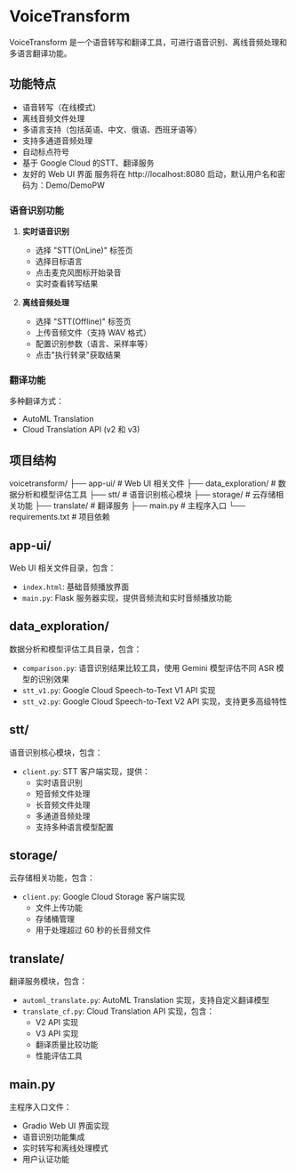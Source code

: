 # VoiceTransform

VoiceTransform 是一个语音转写和翻译工具，可进行语音识别、离线音频处理和多语言翻译功能。

## 功能特点

- 语音转写（在线模式）
- 离线音频文件处理
- 多语言支持（包括英语、中文、俄语、西班牙语等）
- 支持多通道音频处理
- 自动标点符号
- 基于 Google Cloud 的STT、翻译服务
- 友好的 Web UI 界面
服务将在 http://localhost:8080 启动，默认用户名和密码为：Demo/DemoPW

### 语音识别功能

1. **实时语音识别**
   - 选择 "STT(OnLine)" 标签页
   - 选择目标语言
   - 点击麦克风图标开始录音
   - 实时查看转写结果

2. **离线音频处理**
   - 选择 "STT(Offline)" 标签页
   - 上传音频文件（支持 WAV 格式）
   - 配置识别参数（语言、采样率等）
   - 点击"执行转录"获取结果

### 翻译功能

多种翻译方式：
- AutoML Translation
- Cloud Translation API (v2 和 v3)

## 项目结构
voicetransform/
├── app-ui/ # Web UI 相关文件
├── data_exploration/ # 数据分析和模型评估工具
├── stt/ # 语音识别核心模块
├── storage/ # 云存储相关功能
├── translate/ # 翻译服务
├── main.py # 主程序入口
└── requirements.txt # 项目依赖
## app-ui/
Web UI 相关文件目录，包含：
- `index.html`: 基础音频播放界面
- `main.py`: Flask 服务器实现，提供音频流和实时音频播放功能

## data_exploration/
数据分析和模型评估工具目录，包含：
- `comparison.py`: 语音识别结果比较工具，使用 Gemini 模型评估不同 ASR 模型的识别效果
- `stt_v1.py`: Google Cloud Speech-to-Text V1 API 实现
- `stt_v2.py`: Google Cloud Speech-to-Text V2 API 实现，支持更多高级特性

## stt/
语音识别核心模块，包含：
- `client.py`: STT 客户端实现，提供：
  - 实时语音识别
  - 短音频文件处理
  - 长音频文件处理
  - 多通道音频处理
  - 支持多种语言模型配置

## storage/
云存储相关功能，包含：
- `client.py`: Google Cloud Storage 客户端实现
  - 文件上传功能
  - 存储桶管理
  - 用于处理超过 60 秒的长音频文件

## translate/
翻译服务模块，包含：
- `automl_translate.py`: AutoML Translation 实现，支持自定义翻译模型
- `translate_cf.py`: Cloud Translation API 实现，包含：
  - V2 API 实现
  - V3 API 实现
  - 翻译质量比较功能
  - 性能评估工具

## main.py
主程序入口文件：
- Gradio Web UI 界面实现
- 语音识别功能集成
- 实时转写和离线处理模式
- 用户认证功能
